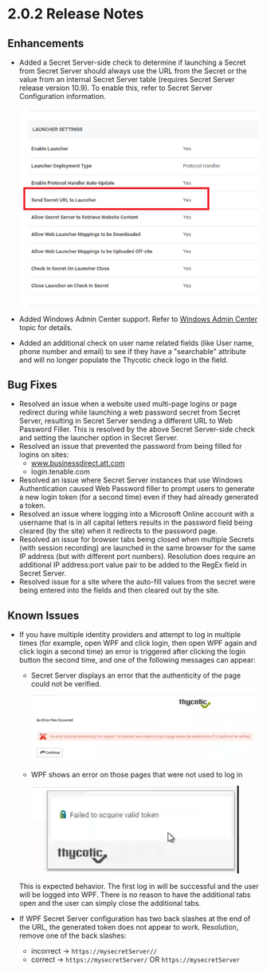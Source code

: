 [title]: # (2.0.2 Release)
[tags]: # (web password filler)
[priority]: # (39993)
# 2.0.2 Release Notes

## Enhancements

* Added a Secret Server-side check to determine if launching a Secret from Secret Server should always use the URL from the Secret or the value from an internal Secret Server table (requires Secret Server release version 10.9). To enable this, refer to Secret Server Configuration information.

  ![win-admin-2](../using-wpf/images/win-admin-2.png "Sending Secret URL launcher setting in Secret Server")
* Added Windows Admin Center support. Refer to [Windows Admin Center](../using-wpf/win-adm-ctr.md) topic for details.
* Added an additional check on user name related fields (like User name, phone number and email) to see if they have a "searchable" attribute and will no longer populate the Thycotic check logo in the field.

## Bug Fixes

* Resolved an issue when a website used multi-page logins or page redirect during while launching a web password secret from Secret Server, resulting in Secret Server sending a different URL to Web Password Filler. This is resolved by the above Secret Server-side check and setting the launcher option in Secret Server.
* Resolved an issue that prevented the password from being filled for logins on sites:
  * www.businessdirect.att.com
  * login.tenable.com
* Resolved an issue where Secret Server instances that use Windows Authentication caused Web Password filler to prompt users to generate a new login token (for a second time) even if they had already generated a token.
* Resolved an issue where logging into a Microsoft Online account with a username that is in all capital letters results in the password field being cleared (by the site) when it redirects to the password page.
* Resolved an issue for browser tabs being closed when multiple Secrets (with session recording) are launched in the same browser for the same IP address (but with different port numbers). Resolution does require an additional IP address:port value pair to be added to the RegEx field in Secret Server.
* Resolved issue for a site where the auto-fill values from the secret were being entered into the fields and then cleared out by the site.

## Known Issues

* If you have multiple identity providers and attempt to log in multiple times (for example, open WPF and click login, then open WPF again and click login a second time) an error is triggered after clicking the login button the second time, and one of the following messages can appear:
  * Secret Server displays an error that the authenticity of the page could not be verified.

    ![win-admin-3](../using-wpf/images/win-admin-3.png "Secret Server Error message on repeated open/login")
  * WPF shows an error on those pages that were not used to log in

    ![win-admin-4](../using-wpf/images/win-admin-4.png "WPF Error message on repeated open/login")

  This is expected behavior. The first log in will be successful and the user will be logged into WPF. There is no reason to have the additional tabs open and the user can simply close the additional tabs.
* If WPF Secret Server configuration has two back slashes at the end of the URL, the generated token does not appear to work. Resolution, remove one of the back slashes:
  * incorrect ->  `https://mysecretServer//`
  * correct -> `https://mysecretServer/` OR `https://mysecretServer`
